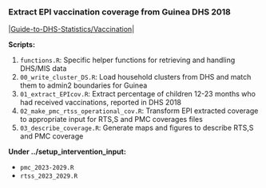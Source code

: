 ### Extract EPI vaccination coverage from Guinea DHS 2018

|[Guide-to-DHS-Statistics/Vaccination](https://dhsprogram.com/data/Guide-to-DHS-Statistics/Vaccination.htm)|  


**Scripts:**
1. `functions.R`: Specific helper functions for retrieving and handling DHS/MIS data
2. `00_write_cluster_DS.R`: Load household clusters from DHS and match them to admin2 boundaries for Guinea
2. `01_extract_EPIcov.R`:  Extract percentage of children 12-23 months who had received vaccinations, reported in DHS 2018
3. `02_make_pmc_rtss_operational_cov.R`: Transform EPI extracted coverage to appropriate input for RTS,S and PMC coverages files
4. `03_describe_coverage.R`: Generate maps and figures to describe RTS,S and PMC coverage


**Under ../setup_intervention_input:**  
- `pmc_2023-2029.R`  
- `rtss_2023_2029.R`  


